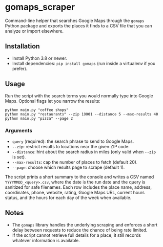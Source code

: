 # gomaps_scraper

Command-line helper that searches Google Maps through the `gomaps` Python package and exports the places it finds to a CSV file that you can analyze or import elsewhere.

## Installation
- Install Python 3.8 or newer.
- Install dependencies: `pip install gomaps` (run inside a virtualenv if you prefer).

## Usage
Run the script with the search terms you would normally type into Google Maps. Optional flags let you narrow the results:

```
python main.py "coffee shops"
python main.py "restaurants" --zip 10001 --distance 5 --max-results 40
python main.py "pizza" --page 2
```

### Arguments
- `query` (required): the search phrase to send to Google Maps.
- `--zip`: restrict results to locations near the given ZIP code.
- `--distance`: hint about the search radius in miles (only valid when `--zip` is set).
- `--max-results`: cap the number of places to fetch (default 20).
- `--page`: choose which results page to scrape (default 1).

The script prints a short summary to the console and writes a CSV named `YYYYMMDD_<query>.csv`, where the date is the run date and the query is sanitized for safe filenames. Each row includes the place name, address, coordinates, phone, website, rating, Google Maps URL, current hours status, and the hours for each day of the week when available.

## Notes
- The `gomaps` library handles the underlying scraping and enforces a short delay between requests to reduce the chance of being rate limited.
- If the script cannot retrieve full details for a place, it still records whatever information is available.

